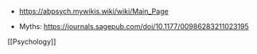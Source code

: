 - https://abpsych.mywikis.wiki/wiki/Main_Page

- Myths: https://journals.sagepub.com/doi/10.1177/00986283211023195

[[Psychology]]
